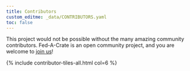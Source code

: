 ```yaml
---
title: Contributors
custom_editme: _data/CONTRIBUTORS.yaml
toc: false
---
```


This project would not be possible without the many amazing community contributors. Fed-A-Crate is an open community project, and you are welcome to [join us](how_to_contribute)!

{% include contributor-tiles-all.html col=6 %}
